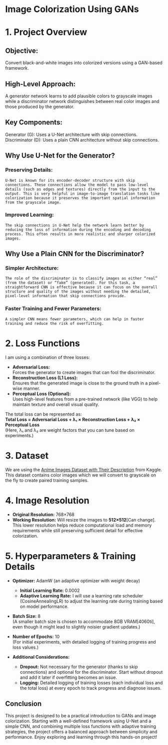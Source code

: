 #                     Image Colorization Using GANs

# 1. Project Overview
## Objective:
 Convert black-and-white images into colorized versions using a GAN-based framework.
## High-Level Approach:
 A generator network learns to add plausible colors to grayscale images while a discriminator network distinguishes between real color images and those produced by the generator.
## Key Components:
Generator (G): Uses a U-Net architecture with skip connections.
Discriminator (D): Uses a plain CNN architecture without skip connections.

## Why Use U-Net for the Generator?
### Preserving Details:
    U-Net is known for its encoder-decoder structure with skip connections. These connections allow the model to pass low-level details (such as edges and textures) directly from the input to the output. This is very helpful in image-to-image translation tasks like colorization because it preserves the important spatial information from the grayscale image.
### Improved Learning:
    The skip connections in U-Net help the network learn better by reducing the loss of information during the encoding and decoding process. This often results in more realistic and sharper colorized images.

## Why Use a Plain CNN for the Discriminator?
### Simpler Architecture:
    The role of the discriminator is to classify images as either “real” (from the dataset) or “fake” (generated). For this task, a straightforward CNN is effective because it can focus on the overall structure and quality of the images without needing the detailed, pixel-level information that skip connections provide.
### Faster Training and Fewer Parameters:
    A simpler CNN means fewer parameters, which can help in faster training and reduce the risk of overfitting.

# 2. Loss Functions

I am using a combination of three losses:
- **Adversarial Loss:**  
  Forces the generator to create images that can fool the discriminator.
- **Reconstruction Loss (L1 Loss):**  
  Ensures that the generated image is close to the ground truth in a pixel-wise manner.
- **Perceptual Loss (Optional):**  
  Uses high-level features from a pre-trained network (like VGG) to help maintain texture and overall visual quality.

The total loss can be represented as:  
**Total Loss = Adversarial Loss + λ₁ × Reconstruction Loss + λ₂ × Perceptual Loss**  
(Here, λ₁ and λ₂ are weight factors that you can tune based on experiments.)

# 3. Dataset

We are using the [Anime Images Dataset with Their Description](https://www.kaggle.com/datasets/imsahibnanda/anime-images-dataset-with-their-description) from Kaggle. This dataset contains color images which we will convert to grayscale on the fly to create paired training samples.

# 4. Image Resolution

- **Original Resolution:** 768×768  
- **Working Resolution:** Will resize the images to **512×512**[Can change].  
  This lower resolution helps reduce computational load and memory requirements while still preserving sufficient detail for effective colorization.

# 5. Hyperparameters & Training Details

- **Optimizer:** AdamW (an adaptive optimizer with weight decay)
  - **Initial Learning Rate:** 0.0002  
  - **Adaptive Learning Rate:** I will use a learning rate scheduler (CosineAnnealingLR) to adjust the learning rate during training based on model performance.
  
- **Batch Size:** 8  
  (A smaller batch size is chosen to accommodate 8GB VRAM[4060ti], even though it might lead to slightly noisier gradient updates.)

- **Number of Epochs:** 10  
  (For initial experiments, with detailed logging of training progress and loss values.)

- **Additional Considerations:**  
  - **Dropout:** Not necessary for the generator (thanks to skip connections) and optional for the discriminator. Start without dropout and add it later if overfitting becomes an issue.
  - **Logging:** Detailed logging of training losses (each individual loss and the total loss) at every epoch to track progress and diagnose issues.

## Conclusion

This project is designed to be a practical introduction to GANs and image colorization. Starting with a well-defined framework using U-Net and a simple CNN, and combining multiple loss functions with adaptive training strategies, the project offers a balanced approach between simplicity and performance. Enjoy exploring and learning through this hands-on project!
